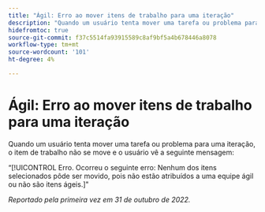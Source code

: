 ```yaml
---
title: "Ágil: Erro ao mover itens de trabalho para uma iteração"
description: "Quando um usuário tenta mover uma tarefa ou problema para uma iteração, o item de trabalho não se move e o usuário vê uma mensagem de erro."
hidefromtoc: true
source-git-commit: f37c5514fa93915589c8af9bf5a4b678446a8078
workflow-type: tm+mt
source-wordcount: '101'
ht-degree: 4%

---
```



# Ágil: Erro ao mover itens de trabalho para uma iteração

Quando um usuário tenta mover uma tarefa ou problema para uma iteração, o item de trabalho não se move e o usuário vê a seguinte mensagem:

“[!UICONTROL Erro. Ocorreu o seguinte erro: Nenhum dos itens selecionados pôde ser movido, pois não estão atribuídos a uma equipe ágil ou não são itens ágeis.]&quot;

_Reportado pela primeira vez em 31 de outubro de 2022._

